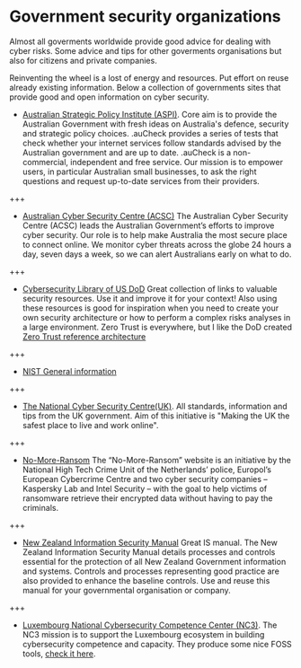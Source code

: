 # Government security organizations 

Almost all goverments worldwide provide good advice for dealing with cyber risks. Some advice and tips for other goverments organisations but also for citizens and private companies.

Reinventing the wheel is a lost of energy and resources. Put effort on reuse already existing information. Below a collection of governments sites that provide good and open information on cyber security.



* [ Australian Strategic Policy Institute (ASPI)](https://aucheck.com.au/). Core aim is to provide the Australian Government with fresh ideas on Australia's defence, security and strategic policy choices. .auCheck provides a series of tests that check whether your internet services follow standards advised by the Australian government and are up to date. .auCheck is a non-commercial, independent and free service. Our mission is to empower users, in particular Australian small businesses, to ask the right questions and request up-to-date services from their providers.


+++

* [Australian Cyber Security Centre (ACSC)](https://www.cyber.gov.au/) 
The Australian Cyber Security Centre (ACSC) leads the Australian Government’s efforts to improve cyber security. Our role is to help make Australia the most secure place to connect online.
We monitor cyber threats across the globe 24 hours a day, seven days a week, so we can alert Australians early on what to do.


+++

* [Cybersecurity Library of US DoD](https://dodcio.defense.gov/Library/) Great collection of links to valuable security resources. Use it and improve it for your context! Also using these resources is good for inspiration when you need to create your own security architecture or how to perform a complex risks analyses in a large environment.
Zero Trust is everywhere, but I like the DoD created [Zero Trust reference architecture](https://dodcio.defense.gov/Portals/0/Documents/Library/(U)ZT_RA_v2.0(U)_Sep22.pdf)

+++


* [NIST General information](https://nvlpubs.nist.gov/nistpubs/SpecialPublications/NIST.SP.800-12r1.pdf)

+++


* [The National Cyber Security Centre(UK)](https://www.ncsc.gov.uk/). All standards, information and tips from the UK government. Aim of this initiative is "Making the UK the safest place to live and work online".

+++

* [No-More-Ransom](https://www.nomoreransom.org/en/index.html) The “No-More-Ransom” website is an initiative by the National High Tech Crime Unit of the Netherlands’ police, Europol’s European Cybercrime Centre and two cyber security companies – Kaspersky Lab and Intel Security – with the goal to help victims of ransomware retrieve their encrypted data without having to pay the criminals.



+++

* [New Zealand Information Security Manual](https://www.nzism.gcsb.govt.nz/ism-document/) Great IS manual. The New Zealand Information Security Manual details processes and controls essential for the protection of all New Zealand Government information and systems. Controls and processes representing good practice are also provided to enhance the baseline controls. 
Use and reuse this manual for your governmental organisation or company.


+++

* [Luxembourg National Cybersecurity Competence Center (NC3)](https://www.nc3.lu/). The NC3 mission is to support the Luxembourg ecosystem in building cybersecurity competence and capacity. They produce some nice FOSS tools, [check it here](https://github.com/NC3-LU). 